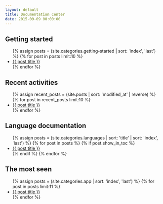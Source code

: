 ```yaml
---
layout: default
title: Documentation Center
date: 2015-09-09 00:00:00
---
```


<div class="mdl-grid">
  <div class="mdl-card mdl-shadow--2dp mdl-cell mdl-cell--6-col">
    <div class="mdl-card__title" id="getting-started">
      <h2 class="mdl-card__title-text">Getting started</h2>
    </div>
    <div class="mdl-card__supporting-text">
      <ul class="list-unstyled">
	{% assign posts = (site.categories.getting-started | sort: 'index', 'last') %}
	{% for post in posts limit:10 %}
	<li>
          <a href="{{ post.url }}">{{ post.title }}</a>
	</li>
	{% endfor %}
      </ul>
    </div>
  </div>
  <div class="mdl-card mdl-shadow--2dp mdl-cell mdl-cell--6-col">
    <div class="mdl-card__title" id="language-documentation">
      <h2 class="mdl-card__title-text">Recent activities</h2>
    </div>
    <div class="mdl-card__supporting-text">
      <ul class="list-unstyled">
	{% assign recent_posts = (site.posts | sort: 'modified_at' | reverse) %}
  {% for post in recent_posts limit:10 %}
	<li>
          <a href="{{ post.url }}">{{ post.title }}</a>
	</li>
	{% endfor %}
      </ul>
    </div>
  </div>
  <div class="mdl-card mdl-shadow--2dp mdl-cell mdl-cell--6-col">
    <div class="mdl-card__title" id="language-documentation">
      <h2 class="mdl-card__title-text">Language documentation</h2>
    </div>
    <div class="mdl-card__supporting-text">
      <ul class="list-unstyled">
  {% assign posts = (site.categories.languages | sort: 'title' | sort: 'index', 'last') %}
  {% for post in posts %}
  {% if post.show_in_toc %}
  <li>
          <a href="{{ post.url }}">{{ post.title }}</a>
  </li>
  {% endif %}
  {% endfor %}
      </ul>
    </div>
  </div>
  <div class="mdl-card mdl-shadow--2dp mdl-cell mdl-cell--6-col">
    <div class="mdl-card__title" id="platform-internals">
      <h2 class="mdl-card__title-text">The most seen</h2>
    </div>
    <div class="mdl-card__supporting-text">
      <ul class="list-unstyled">
	{% assign posts = (site.categories.app | sort: 'index', 'last') %}
	{% for post in posts limit:11 %}
	<li>
          <a href="{{ post.url }}">{{ post.title }}</a>
	</li>
	{% endfor %}
      </ul>
    </div>
  </div>
</div>
